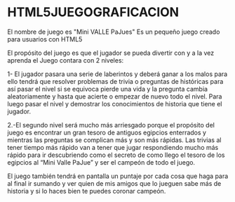 HTML5JUEGOGRAFICACION
=====================
El nombre de juego es "Mini VALLE PaJues"
Es un pequeño juego creado para usuarios con HTML5

El propósito del juego es que el jugador se pueda divertir con y a la vez aprenda el Juego contara con 2 niveles:

1- El jugador pasara una serie de laberintos y deberá ganar a los malos para ello tendrá que resolver problemas 
de trivia o preguntas de históricas para así pasar el nivel si se equivoca pierde una vida y la pregunta cambia
 aleatoriamente y hasta que acierte o empezar de nuevo todo el nivel. Para luego pasar el nivel y demostrar los
 conocimientos de historia que tiene el jugador.

2.-El segundo nivel será mucho más arriesgado porque el propósito del juego es encontrar un gran tesoro de antiguos
 egipcios enterrados y mientras las preguntas se complican más y son más rápidas. Las trivias al tener tiempo más
 rápido van a tener que jugar respondiendo mucho más rápido para ir descubriendo como el secreto de como llego el
 tesoro de los egipcios al “Mini Valle PaJue” y ser el campeón de todo el juego.


El juego también tendrá en pantalla un puntaje por cada cosa que haga para al final ir sumando y ver quien de mis
amigos que lo jueguen sabe más de historia y si lo haces bien te puedes coronar campeón.

